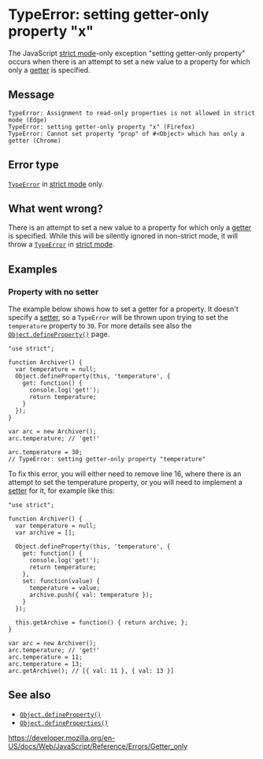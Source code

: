 # TypeError: setting getter-only property "x"

The JavaScript [strict mode](../strict_mode)-only exception "setting getter-only property" occurs when there is an attempt to set a new value to a property for which only a [getter](../functions/get) is specified.

## Message

    TypeError: Assignment to read-only properties is not allowed in strict mode (Edge)
    TypeError: setting getter-only property "x" (Firefox)
    TypeError: Cannot set property "prop" of #<Object> which has only a getter (Chrome)

## Error type

[`TypeError`](../global_objects/typeerror) in [strict mode](../strict_mode) only.

## What went wrong?

There is an attempt to set a new value to a property for which only a [getter](../functions/get) is specified. While this will be silently ignored in non-strict mode, it will throw a [`TypeError`](../global_objects/typeerror) in [strict mode](../strict_mode).

## Examples

### Property with no setter

The example below shows how to set a getter for a property. It doesn't specify a [setter](../functions/set), so a `TypeError` will be thrown upon trying to set the `temperature` property to `30`. For more details see also the [`Object.defineProperty()`](../global_objects/object/defineproperty) page.

    "use strict";

    function Archiver() {
      var temperature = null;
      Object.defineProperty(this, 'temperature', {
        get: function() {
          console.log('get!');
          return temperature;
        }
      });
    }

    var arc = new Archiver();
    arc.temperature; // 'get!'

    arc.temperature = 30;
    // TypeError: setting getter-only property "temperature"

To fix this error, you will either need to remove line 16, where there is an attempt to set the temperature property, or you will need to implement a [setter](../functions/set) for it, for example like this:

    "use strict";

    function Archiver() {
      var temperature = null;
      var archive = [];

      Object.defineProperty(this, 'temperature', {
        get: function() {
          console.log('get!');
          return temperature;
        },
        set: function(value) {
          temperature = value;
          archive.push({ val: temperature });
        }
      });

      this.getArchive = function() { return archive; };
    }

    var arc = new Archiver();
    arc.temperature; // 'get!'
    arc.temperature = 11;
    arc.temperature = 13;
    arc.getArchive(); // [{ val: 11 }, { val: 13 }]

## See also

-   [`Object.defineProperty()`](../global_objects/object/defineproperty)
-   [`Object.defineProperties()`](../global_objects/object/defineproperties)

<a href="https://developer.mozilla.org/en-US/docs/Web/JavaScript/Reference/Errors/Getter_only" class="_attribution-link">https://developer.mozilla.org/en-US/docs/Web/JavaScript/Reference/Errors/Getter_only</a>
